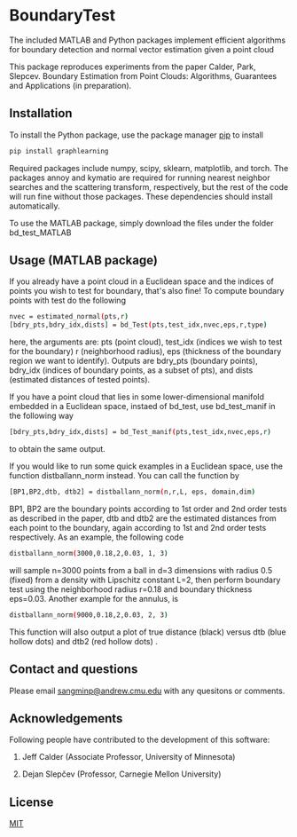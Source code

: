 # BoundaryTest
The included MATLAB and Python packages implement efficient algorithms for boundary detection and normal vector estimation given a point cloud

This package reproduces experiments from the paper
Calder, Park, Slepcev. Boundary Estimation from Point Clouds: Algorithms, Guarantees and Applications (in preparation).

## Installation

To install the Python package, use the package manager [pip](https://pip.pypa.io/en/stable/) to install 

```bash
pip install graphlearning
```
Required packages include numpy, scipy, sklearn, matplotlib, and torch. The packages annoy and kymatio are required for running nearest neighbor searches and the scattering transform, respectively, but the rest of the code will run fine without those packages. These dependencies should install automatically.

To use the MATLAB package, simply download the files under the folder bd_test_MATLAB

## Usage (MATLAB package)

If you already have a point cloud in a Euclidean space and the indices of points you wish to test for boundary, that's also fine! To compute boundary points with test do the following
```bash
nvec = estimated_normal(pts,r)
[bdry_pts,bdry_idx,dists] = bd_Test(pts,test_idx,nvec,eps,r,type)
```
here, the arguments are: pts (point cloud), test_idx (indices we wish to test for the boundary) r (neighborhood radius), eps (thickness of the boundary region we want to identify). Outputs are bdry_pts (boundary points), bdry_idx (indices of boundary points, as a subset of pts), and dists (estimated distances of tested points).

If you have a point cloud that lies in some lower-dimensional manifold embedded in a Euclidean space, instaed of bd_test, use bd_test_manif in the following way
```bash
[bdry_pts,bdry_idx,dists] = bd_Test_manif(pts,test_idx,nvec,eps,r)
```
to obtain the same output.

If you would like to run some quick examples in a Euclidean space, use the function distballann_norm instead. You can call the function by
```bash
[BP1,BP2,dtb, dtb2] = distballann_norm(n,r,L, eps, domain,dim)
```
BP1, BP2 are the boundary points according to 1st order and 2nd order tests as described in the paper, dtb and dtb2 are the estimated distances from each point to the boundary, again according to 1st and 2nd order tests respectively. As an example, the following code
```bash
distballann_norm(3000,0.18,2,0.03, 1, 3)
```
will sample n=3000 points from a ball in d=3 dimensions with radius 0.5 (fixed) from a density with Lipschitz constant L=2, then perform boundary test using the neighborhood radius r=0.18 and boundary thickness eps=0.03.
Another example for the annulus, is
```bash
distballann_norm(9000,0.18,2,0.03, 2, 3)
```
This function will also output a plot of true distance (black) versus dtb (blue hollow dots) and dtb2 (red hollow dots) .

## Contact and questions
Please email sangminp@andrew.cmu.edu with any quesitons or comments.

## Acknowledgements
Following people have contributed to the development of this software:

1. Jeff Calder (Associate Professor, University of Minnesota)

2. Dejan Slepčev (Professor, Carnegie Mellon University)

## License
[MIT](https://choosealicense.com/licenses/mit/)
